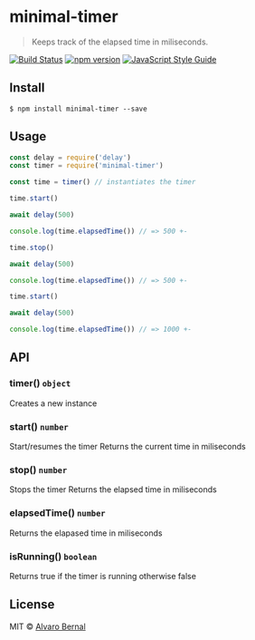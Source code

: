 # minimal-timer 
> Keeps track of the elapsed time in miliseconds.

[![Build Status](https://travis-ci.org/AlvaroBernalG/minimal-timer.svg?branch=master)](https://travis-ci.org/AlvaroBernalG/minimal-timer) [![npm version](https://badge.fury.io/js/minimal-timer.svg)](https://badge.fury.io/js/minimal-timer) [![JavaScript Style Guide](https://img.shields.io/badge/code_style-standard-brightgreen.svg)](https://standardjs.com)

## Install

```
$ npm install minimal-timer --save
```

## Usage 

```js
const delay = require('delay')
const timer = require('minimal-timer')

const time = timer() // instantiates the timer

time.start()

await delay(500)

console.log(time.elapsedTime()) // => 500 +- 

time.stop()

await delay(500)

console.log(time.elapsedTime()) // => 500 +- 

time.start()

await delay(500)

console.log(time.elapsedTime()) // => 1000 +- 

```

## API

### timer() `object`

Creates a new instance 

### start() `number`

Start/resumes the timer
Returns the current time in miliseconds

### stop() `number`

Stops the timer 
Returns the elapsed time in miliseconds

### elapsedTime() `number` 

Returns the elapased time in miliseconds

### isRunning() `boolean` 

Returns true if the timer is running otherwise false 

## License
MIT © [Alvaro Bernal](https://github.com/AlvaroBernalG/) 
